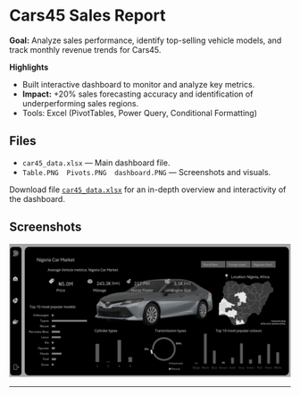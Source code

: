 # Cars45 Sales Report

**Goal:** Analyze sales performance, identify top-selling vehicle models, and track monthly revenue trends for Cars45.

**Highlights**
- Built interactive dashboard to monitor and analyze key metrics.
- **Impact:** +20% sales forecasting accuracy and identification of underperforming sales regions.
- Tools: Excel (PivotTables, Power Query, Conditional Formatting)

## Files
- `car45_data.xlsx` — Main dashboard file.
- `Table.PNG  Pivots.PNG  dashboard.PNG` — Screenshots and visuals.

Download file [`car45_data.xlsx`](Excel/Cars45-Sales-Report/car45_data.xlsx) for an in-depth overview and interactivity of the dashboard.
## Screenshots
![Dashboard Overview](dashboard.PNG)

---
